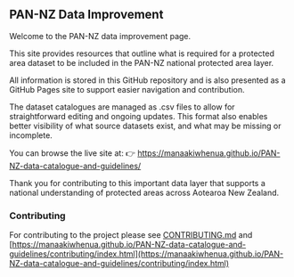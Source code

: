## PAN-NZ Data Improvement

Welcome to the PAN-NZ data improvement page. 

This site provides resources that outline what is required for a protected area dataset to be included in the PAN-NZ national protected area layer.

All information is stored in this GitHub repository and is also presented as a GitHub Pages site to support easier navigation and contribution.

The dataset catalogues are managed as .csv files to allow for straightforward editing and ongoing updates. This format also enables better visibility of what source datasets exist, and what may be missing or incomplete.

You can browse the live site at:
👉 https://manaakiwhenua.github.io/PAN-NZ-data-catalogue-and-guidelines/


Thank you for contributing to this important data layer that supports a national understanding of protected areas across Aotearoa New Zealand.


### Contributing
For contributing to the project please see
[CONTRIBUTING.md](CONTRIBUTING.md) and [https://manaakiwhenua.github.io/PAN-NZ-data-catalogue-and-guidelines/contributing/index.html](https://manaakiwhenua.github.io/PAN-NZ-data-catalogue-and-guidelines/contributing/index.html)